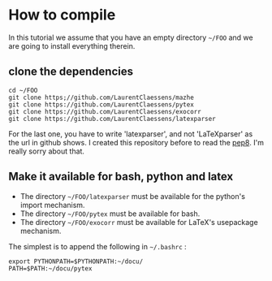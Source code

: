 # How to compile

In this tutorial we assume that you have an empty directory `~/FOO` and we are going to install everything therein.

## clone the dependencies

```
cd ~/FOO
git clone https;//github.com/LaurentClaessens/mazhe
git clone https://github.com/LaurentClaessens/pytex
git clone https://github.com/LaurentClaessens/exocorr
git clone https://github.com/LaurentClaessens/latexparser
```

For the last one, you have to write 'latexparser', and not 'LaTeXparser' as the url in github shows. I created this repository before to read the [pep8](https://www.python.org/dev/peps/pep-0008/). I'm really sorry about that.


## Make it available for bash, python and latex

- The directory `~/FOO/latexparser` must be available for the python's import mechanism.
- The directory `~/FOO/pytex` must be available for bash.
- The directory `~/FOO/exocorr` must be available for LaTeX's usepackage mechanism.

The simplest is to append the following in `~/.bashrc` :
```
export PYTHONPATH=$PYTHONPATH:~/docu/
PATH=$PATH:~/docu/pytex
```




